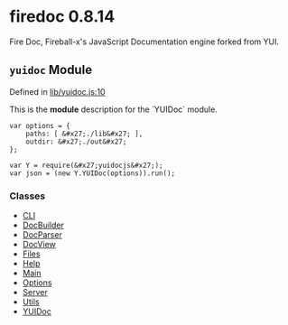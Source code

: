 
# firedoc 0.8.14

Fire Doc, Fireball-x&#x27;s JavaScript Documentation engine forked from YUI.


## `yuidoc` Module



Defined in [lib/yuidoc.js:10](../files/lib_yuidoc.js.html#l10)



This is the __module__ description for the &#x60;YUIDoc&#x60; module.

    var options = {
        paths: [ &#x27;./lib&#x27; ],
        outdir: &#x27;./out&#x27;
    };

    var Y = require(&#x27;yuidocjs&#x27;);
    var json = (new Y.YUIDoc(options)).run();


### Classes
  - [CLI](../classes/CLI.md)
  - [DocBuilder](../classes/DocBuilder.md)
  - [DocParser](../classes/DocParser.md)
  - [DocView](../classes/DocView.md)
  - [Files](../classes/Files.md)
  - [Help](../classes/Help.md)
  - [Main](../classes/Main.md)
  - [Options](../classes/Options.md)
  - [Server](../classes/Server.md)
  - [Utils](../classes/Utils.md)
  - [YUIDoc](../classes/YUIDoc.md)


